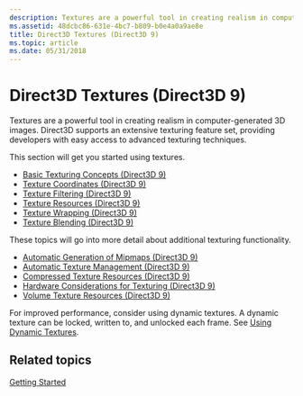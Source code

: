 ```yaml
---
description: Textures are a powerful tool in creating realism in computer-generated 3D images. Direct3D supports an extensive texturing feature set, providing developers with easy access to advanced texturing techniques.
ms.assetid: 48dcbc86-631e-4bc7-b809-b0e4a0a9ae8e
title: Direct3D Textures (Direct3D 9)
ms.topic: article
ms.date: 05/31/2018
---
```


# Direct3D Textures (Direct3D 9)

Textures are a powerful tool in creating realism in computer-generated 3D images. Direct3D supports an extensive texturing feature set, providing developers with easy access to advanced texturing techniques.

This section will get you started using textures.

-   [Basic Texturing Concepts (Direct3D 9)](basic-texturing-concepts.md)
-   [Texture Coordinates (Direct3D 9)](texture-coordinates.md)
-   [Texture Filtering (Direct3D 9)](texture-filtering.md)
-   [Texture Resources (Direct3D 9)](texture-resources.md)
-   [Texture Wrapping (Direct3D 9)](texture-wrapping.md)
-   [Texture Blending (Direct3D 9)](texture-blending.md)

These topics will go into more detail about additional texturing functionality.

-   [Automatic Generation of Mipmaps (Direct3D 9)](automatic-generation-of-mipmaps.md)
-   [Automatic Texture Management (Direct3D 9)](automatic-texture-management.md)
-   [Compressed Texture Resources (Direct3D 9)](compressed-texture-resources.md)
-   [Hardware Considerations for Texturing (Direct3D 9)](hardware-considerations-for-texturing.md)
-   [Volume Texture Resources (Direct3D 9)](volume-texture-resources.md)

For improved performance, consider using dynamic textures. A dynamic texture can be locked, written to, and unlocked each frame. See [Using Dynamic Textures](performance-optimizations.md).

## Related topics

<dl> <dt>

[Getting Started](getting-started.md)
</dt> </dl>

 

 



